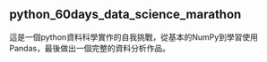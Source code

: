 ## python_60days_data_science_marathon

這是一個python資料科學實作的自我挑戰，從基本的NumPy到學習使用Pandas，最後做出一個完整的資料分析作品。
